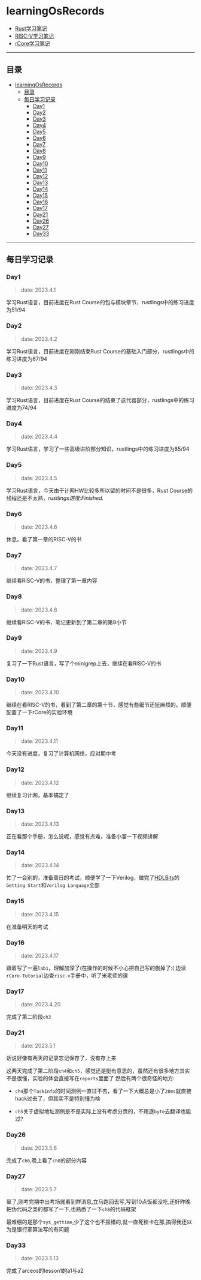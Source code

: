 # learningOsRecords

- [Rust学习笔记](./rustnotes.md)
- [RISC-V学习笔记](./risc_vnotes.md)
- [rCore学习笔记](rCore.md)

---

## 目录

- [learningOsRecords](#learningosrecords)
  - [目录](#目录)
  - [每日学习记录](#每日学习记录)
    - [Day1](#day1)
    - [Day2](#day2)
    - [Day3](#day3)
    - [Day4](#day4)
    - [Day5](#day5)
    - [Day6](#day6)
    - [Day7](#day7)
    - [Day8](#day8)
    - [Day9](#day9)
    - [Day10](#day10)
    - [Day11](#day11)
    - [Day12](#day12)
    - [Day13](#day13)
    - [Day14](#day14)
    - [Day15](#day15)
    - [Day16](#day16)
    - [Day17](#day17)
    - [Day21](#day21)
    - [Day26](#day26)
    - [Day27](#day27)
    - [Day33](#day33)


---

## 每日学习记录

### Day1

> date: 2023.4.1

学习Rust语言，目前进度在Rust Course的包与模块章节，rustlings中的练习进度为51/94

### Day2

> date: 2023.4.2

学习Rust语言，目前进度在刚刚结束Rust Course的基础入门部分，rustlings中的练习进度为67/94

### Day3

> date: 2023.4.3

学习Rust语言，目前进度在Rust Course的结束了迭代器部分，rustlings中的练习进度为74/94

### Day4

> date: 2023.4.4

学习Rust语言，学习了一些高级进阶部分知识，rustlings中的练习进度为85/94

### Day5

> date: 2023.4.5

学习Rust语言，今天由于计网HW比较多所以留的时间不是很多，Rust Course的线程还是不太熟，*rustlings进度:Finished.*

### Day6

> date: 2023.4.6

休息，看了第一章的RISC-V的书

### Day7

> date: 2023.4.7

继续看RISC-V的书，整理了第一章内容

### Day8

> date: 2023.4.8

继续看RISC-V的书，笔记更新到了第二章的第8小节

### Day9

> date: 2023.4.9

复习了一下Rust语言，写了个minigrep上去，继续在看RISC-V的书

### Day10

> date: 2023.4.10

继续在看RISC-V的书，看到了第二章的第十节，感觉有些细节还挺麻烦的。顺便配置了一下rCore的实验环境

### Day11

> date: 2023.4.11

今天没有进度，复习了计算机网络，应对期中考

### Day12

> date: 2023.4.12

继续复习计网，基本搞定了

### Day13

> date: 2023.4.13

正在看那个手册，怎么说呢，感觉有点难，准备小溜一下视频讲解

### Day14

> date: 2023.4.14

忙了一会别的，准备周日的考试，顺便学了一下Verilog，做完了[HDLBits](https://hdlbits.01xz.net/wiki/Main_Page)的`Getting Start`和`Verilog Language`全部

### Day15

> date: 2023.4.15

在准备明天的考试

### Day16

> date: 2023.4.17

跟着写了一遍`lab1`，理解加深了(在操作的时候不小心把自己写的删掉了:(
边读`rCore-Tutorial`边查`risc-v`手册中，听了米老师的课

### Day17

> date: 2023.4.20

完成了第二阶段`ch3`

### Day21

> date: 2023.5.1

话说好像有两天的记录忘记保存了，没有存上来

这两天完成了第二阶段`ch4`和`ch5`，感觉还是挺有意思的，虽然还有很多地方其实不是很懂，实验的体会直接写在`reports`里面了
然后有两个很奇怪的地方:
- `ch4`那个`TaskInfo`的时间测例一直过不去，看了一下大概总是小了`20ms`就直接hack过去了，但其实不是特别懂为啥

- `ch5`关于虚拟地址测例是不是实际上没有考虑分页的，不用逐`byte`去翻译也能过?

### Day26

> date: 2023.5.6

完成了`ch6`,晚上看了`ch8`的部分内容

### Day27

> date: 2023.5.7

晕了,刚考完期中出考场就看到群消息,立马跑回去写,写到10点饭都没吃,还好昨晚把伪代码之类的都写了一下,也熟悉了一下`ch8`的代码框架

最难绷的是那个`sys_gettime`,少了这个也不报错的,就一直死锁卡在那,搞得我还以为是银行家算法写的有问题

### Day33

> date: 2023.5.13

完成了arceos的lesson1的a1与a2